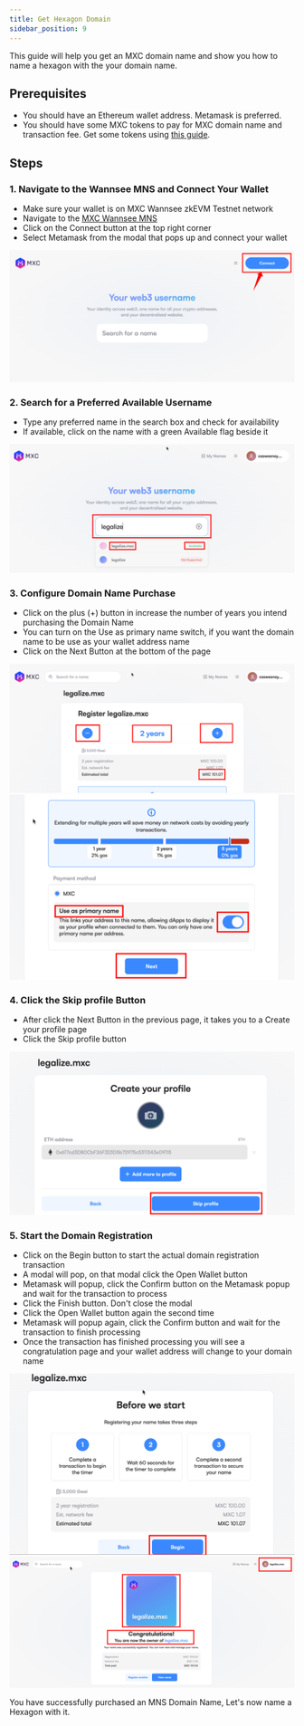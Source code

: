 ```yaml
---
title: Get Hexagon Domain
sidebar_position: 9
---
```


This guide will help you get an MXC domain name and show you how to name a hexagon with the your domain name.

## Prerequisites
- You should have an Ethereum wallet address. Metamask is preferred.
- You should have some MXC tokens to pay for MXC domain name and transaction fee. Get some tokens using [this guide](/docs/Tutorials/receive-tokens).

## Steps

### 1. Navigate to the Wannsee MNS and Connect Your Wallet
- Make sure your wallet is on MXC Wannsee zkEVM Testnet network
- Navigate to the [MXC Wannsee MNS](https://wannsee-mns.mxc.com/)
- Click on the Connect button at the top right corner
- Select Metamask from the modal that pops up and connect your wallet

![connect wallet](./img/get-hexagon-domain/step1/connectWallet.png)

### 2. Search for a Preferred Available Username
- Type any preferred name in the search box and check for availability
- If available, click on the name with a green Available flag beside it

![connect wallet](./img/get-hexagon-domain/step2/searchName.png)

### 3. Configure Domain Name Purchase
- Click on the plus (+) button in increase the number of years you intend purchasing the Domain Name
- You can turn on the Use as primary name switch, if you want the domain name to be use as your wallet address name
- Click on the Next Button at the bottom of the page

![connect wallet](./img/get-hexagon-domain/step3/configureNamePurchase1.png)
![connect wallet](./img/get-hexagon-domain/step3/configureNamePurchase2.png)

### 4. Click the Skip profile Button
- After click the Next Button in the previous page, it takes you to a Create your profile page
- Click the Skip profile button

![connect wallet](./img/get-hexagon-domain/step4/skipProfile.png)

### 5. Start the Domain Registration
- Click on the Begin button to start the actual domain registration transaction
- A modal will pop, on that modal click the Open Wallet button
- Metamask will popup, click the Confirm button on the Metamask popup and wait for the transaction to process
- Click the Finish button. Don't close the modal
- Click the Open Wallet button again the second time
- Metamask will popup again, click the Confirm button and wait for the transaction to finish processing
- Once the transaction has finished processing you will see a congratulation page and your wallet address will change to your domain name

![connect wallet](./img/get-hexagon-domain/step5/beginRegistration.png)
![connect wallet](./img/get-hexagon-domain/step5/registrationCompleted.png)

You have successfully purchased an MNS Domain Name, Let's now name a Hexagon with it.